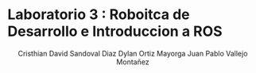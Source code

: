 # Laboratorio 3 : Roboitca de Desarrollo e Introduccion a ROS
<p align="center">
Cristhian David Sandoval Diaz
Dylan Ortiz Mayorga
Juan Pablo Vallejo Montañez
</p>

